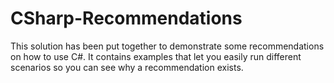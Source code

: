 # CSharp-Recommendations
This solution has been put together to demonstrate some recommendations on how to use C#. It contains examples that let you easily run different scenarios so you can see why a recommendation exists.
